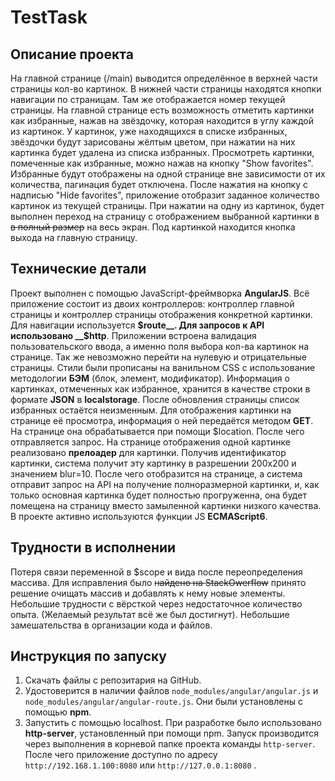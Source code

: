 TestTask
==================
Описание проекта
------------------
На главной странице (/main) выводится определённое в верхней части страницы кол-во картинок. В нижней части страницы находятся кнопки навигации по страницам. Там же отображается номер текущей страницы. На главной странице есть возможность отметить картинки как избранные, нажав на звёздочку, которая находится в углу каждой из картинок. У картинок, уже находящихся в списке избранных, звёздочки будут зарисованы жёлтым цветом, при нажатии на них картинка будет удалена из списка избранных. Просмотреть картинки, помеченные как избранные, можно нажав на кнопку "Show favorites". Избранные будут отображены на одной странице вне зависимости от их количества, пагинация будет отключена. После нажатия на кнопку с надписью "Hide favorites", приложение отобразит заданное количество картинок из текущей страницы. 
При нажатии на одну из картинок, будет выполнен переход  на страницу с отображением выбранной картинки в ~~в полный размер~~ на весь экран. Под картинкой находится кнопка выхода на главную страницу.

Технические детали
------------------
Проект выполнен с помощью JavaScript-фреймворка __AngularJS__. 
Всё приложение состоит из двоих контроллеров: контроллер главной страницы и контроллер страницы отображения конкретной картинки. 
Для навигации используется __$route__.
Для запросов к API использовано __$http__.
Приложении встроена валидация пользовательского ввода, а именно поля выбора кол-ва картинок на странице. Так же невозможно перейти на нулевую и отрицательные страницы.
Стили были прописаны на ванильном CSS с использование методологии __БЭМ__ (блок, элемент, модификатор).
Информация о картинках, отмеченных как избранное, хранится в качестве строки в формате __JSON__ в __localstorage__. После обновления страницы список избранных остаётся неизменным.
Для отображения картинки на странице её просмотра, информация о ней передаётся методом __GET__. На странице она обрабатывается при помощи $location. После чего отправляется запрос.
На странице отображения одной картинке реализовано __прелоадер__ для картинки. Получив идентификатор картинки, система получит эту картинку в разрешении 200х200 и значением blur=10.
После чего отобразится на странице, а система отправит запрос на API на получение полноразмерной  картинки, и, как только основная картинка будет полностью прогруженна, она будет помещена на страницу вместо замыленной картинки низкого качества.
В проекте активно используются функции JS __ECMAScript6__.

Трудности в исполнении
------------------
Потеря связи переменной в $scope и вида после переопределения массива. Для исправления было ~~найдено на StackOwerflow~~ принято решение очищать массив и добавлять к нему новые элементы.
Небольшие трудности с вёрсткой через недостаточное количество опыта. (Желаемый результат всё же был достигнут).
Небольшие замешательства в организации кода и файлов.

Инструкция по запуску
------------------
1. Скачать файлы с репозитария на GitHub.
2. Удостоверится в наличии файлов `node_modules/angular/angular.js` и `node_modules/angular/angular-route.js`. Они были установлены с помощью __npm__.
3. Запустить с помощью localhost. При разработке было использовано __http-server__, установленный при помощи npm. Запуск производится через выполнения в корневой папке проекта команды `http-server`. После чего приложение доступно по адресу ` http://192.168.1.100:8080` или `http://127.0.0.1:8080` .

